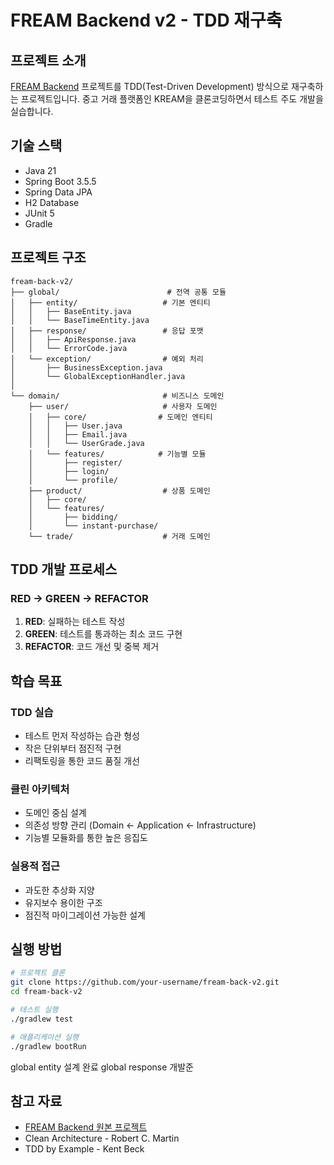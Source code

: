 # FREAM Backend v2 - TDD 재구축

## 프로젝트 소개

[FREAM Backend](https://github.com/junhyeong9812/fream-back) 프로젝트를 TDD(Test-Driven Development) 방식으로 재구축하는 프로젝트입니다. 중고 거래 플랫폼인 KREAM을 클론코딩하면서 테스트 주도 개발을 실습합니다.

## 기술 스택

- Java 21
- Spring Boot 3.5.5
- Spring Data JPA
- H2 Database
- JUnit 5
- Gradle

## 프로젝트 구조

```
fream-back-v2/
├── global/                        # 전역 공통 모듈
│   ├── entity/                   # 기본 엔티티
│   │   ├── BaseEntity.java      
│   │   └── BaseTimeEntity.java   
│   ├── response/                 # 응답 포맷
│   │   ├── ApiResponse.java      
│   │   └── ErrorCode.java        
│   └── exception/                # 예외 처리
│       ├── BusinessException.java
│       └── GlobalExceptionHandler.java
│
└── domain/                       # 비즈니스 도메인
    ├── user/                     # 사용자 도메인
    │   ├── core/                # 도메인 엔티티
    │   │   ├── User.java
    │   │   ├── Email.java
    │   │   └── UserGrade.java
    │   └── features/            # 기능별 모듈
    │       ├── register/
    │       ├── login/
    │       └── profile/
    ├── product/                  # 상품 도메인
    │   ├── core/
    │   └── features/
    │       ├── bidding/
    │       └── instant-purchase/
    └── trade/                    # 거래 도메인
```

## TDD 개발 프로세스

### RED → GREEN → REFACTOR

1. **RED**: 실패하는 테스트 작성
2. **GREEN**: 테스트를 통과하는 최소 코드 구현
3. **REFACTOR**: 코드 개선 및 중복 제거

## 학습 목표

### TDD 실습
- 테스트 먼저 작성하는 습관 형성
- 작은 단위부터 점진적 구현
- 리팩토링을 통한 코드 품질 개선

### 클린 아키텍처
- 도메인 중심 설계
- 의존성 방향 관리 (Domain ← Application ← Infrastructure)
- 기능별 모듈화를 통한 높은 응집도

### 실용적 접근
- 과도한 추상화 지양
- 유지보수 용이한 구조
- 점진적 마이그레이션 가능한 설계

## 실행 방법

```bash
# 프로젝트 클론
git clone https://github.com/your-username/fream-back-v2.git
cd fream-back-v2

# 테스트 실행
./gradlew test

# 애플리케이션 실행
./gradlew bootRun
```

global entity 설계 완료
global response 개발준

## 참고 자료

- [FREAM Backend 원본 프로젝트](https://github.com/junhyeong9812/fream-back)
- Clean Architecture - Robert C. Martin
- TDD by Example - Kent Beck

